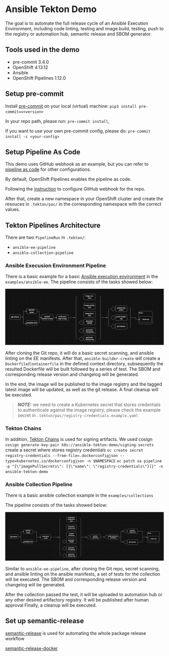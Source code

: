 # Ansible Tekton Demo

The goal is to automate the full release cycle of an Ansible Execution Environment,
including code linting, testing and image build, testing, push to the registry
or automation hub, semantic release and SBOM generator.

## Tools used in the demo

- pre-commit 3.4.0
- OpenShift 4.13.12
- Ansible
- OpenShift Pipelines 1.12.0

## Setup pre-commit

Install [pre-commit](https://pre-commit.com/) on your local (virtual)
machine: `pip3 install pre-commit==<version>`

In your repo path, please run: `pre-commit install`,

If you want to use your own pre-commit config, please do:
`pre-commit install -c <your-config>`

## Setup Pipeline As Code

This demo uses GitHub webhook as an example, but you can refer to
[pipeline as code](https://pipelinesascode.com/) for other configurations.

By default, OpenShift Pipelines enables the pipeline as code.

Following the [instruction](https://pipelinesascode.com/docs/install/github_webhook/)
to configure GitHub webhook for the repo.

After that, create a new namespace in your OpenShift cluster and create the resouces
in `.tekton/pac/` in the corresponding namespace with the correct values.

## Tekton Pipelines Architecture

There are two `PipelineRun` in `.tekton/`:

- `ansible-ee-pipeline`
- `ansible-collection-pipeline`

### Ansible Execusion Environment Pipeline

There is a basic example for a basic [Ansible execution
environment](https://docs.ansible.com/automation-controller/latest/html/userguide/execution_environments.html)
in the `examples/ansible-ee`.
The pipeline consists of the tasks showed below:

![figure](./assets/ansible-ee-pipeline.png)

After cloning the Git repo, it will do a basic secret scanning, and ansible linting on the
EE manifests. After that, `ansible-builder-create` will create a `Dockerfile`/`Containerfile`
in the defined context directory, subsequently the resulted Dockerfile will be built followed by
a series of test. The SBOM and corresponding release version and changelog will be generated.

In the end, the image will be published to the image registry and the tagged latest image will be
updated, as well as the git release. A final cleanup will be executed.

> **_NOTE:_** we need to create a Kubernetes secret that stores credentials to authenticate against the image
> registry, please check the example secret in `.tekton/pac/registry-credentials.example.yaml`

### Tekton Chains

In addition, [Tekton Chains](https://tekton.dev/docs/chains/) is used for signing artifacts.
We used cosign
`cosign generate-key-pair k8s://ansible-tekton-demo/signing-secrets`
create a secret where stores registry credentials
`oc create secret registry-credentials --from-file=.dockerconfigjson --type=kubernetes.io/dockerconfigjson -n $NAMESPACE`
`oc patch sa pipeline -p "{\"imagePullSecrets\": [{\"name\": \"registry-credentials\"}]}" -n ansible-tekton-demo`

### Ansible Collection Pipeline

There is a basic ansible collection example in the `examples/collections`

The pipeline consists of the tasks showed below:

![figure](./assets/ansible-collection-pipeline.png)

Similar to `ansible-ee-pipeline`, after cloning the Git repo, secret scanning,
and ansible linting on the ansible manifests, a set of tests for the collection
will be executed. The SBOM and corresponding release version and changelog will
be generated.

After the collection passed the test, it will be uploaded to automation
hub or any other desired artifactory registry. It will be published after human approval
Finally, a cleanup will be executed.

## Set up semantic-release

[semantic-release](https://github.com/semantic-release/semantic-release) is used for automating
the whole package release workflow

[semantic-release-docker](https://github.com/esatterwhite/semantic-release-docker)
